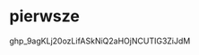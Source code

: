 # pierwsze



















































 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
